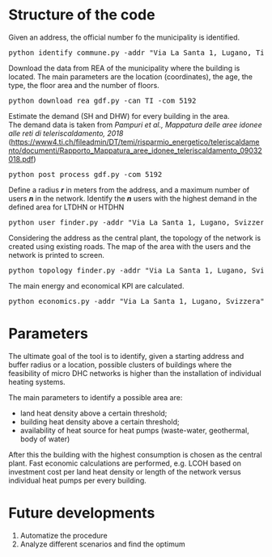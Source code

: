 # Structure of the code

Given an address, the official number fo the municipality is identified.

<pre>
python identify_commune.py -addr "Via La Santa 1, Lugano, Ticino, Svizzera"
</pre>

Download the data from REA of the municipality where the building is located.
The main parameters are the location (coordinates), the age, the type, the floor area and the number of floors.
<pre>
python download_rea_gdf.py -can TI -com 5192
</pre>

Estimate the demand (SH and DHW) for every building in the area.  
The demand data is taken from _Pampuri et al., Mappatura delle aree idonee alle reti di 
teleriscaldamento, 2018_  (https://www4.ti.ch/fileadmin/DT/temi/risparmio_energetico/teleriscaldamento/documenti/Rapporto_Mappatura_aree_idonee_teleriscaldamento_09032018.pdf)
<pre>
python post_process_gdf.py -com 5192
</pre>

Define a radius ***r*** in meters from the address, and a maximum number of users _**n**_ in the network. 
Identify the _**n**_ users with the highest demand in the defined area for LTDHN or HTDHN

<pre>
python user_finder.py -addr "Via La Santa 1, Lugano, Svizzera" -r 250 -n 10 -t LTDHN
</pre>

  
Considering the address as the central plant, the topology of the network is created using existing roads.
The map of the area with the users and the network is printed to screen.
 
<pre>
python topology_finder.py -addr "Via La Santa 1, Lugano, Svizzera" -r 250 -n 10 -t LTDHN
</pre>

The main energy and economical KPI are calculated.
<pre>
python economics.py -addr "Via La Santa 1, Lugano, Svizzera" -r 250 -n 10 -t LTDHN
</pre>

# Parameters
The ultimate goal of the tool is to identify, given a starting address and buffer radius or a location, possible clusters
of buildings where the feasibility of micro DHC networks is higher 
than the installation of individual heating systems.

The main parameters to identify a possible area are:
- land heat density above a certain threshold;
- building heat density above a certain threshold;
- availability of heat source for heat pumps (waste-water, geothermal, body of water)

After this the building with the highest consumption is chosen as the central plant.
Fast economic calculations are performed, e.g. LCOH based on investment cost per land 
heat density or length of the network versus individual heat pumps per every building.

# Future developments
1. Automatize the procedure
2. Analyze different scenarios and find the optimum












